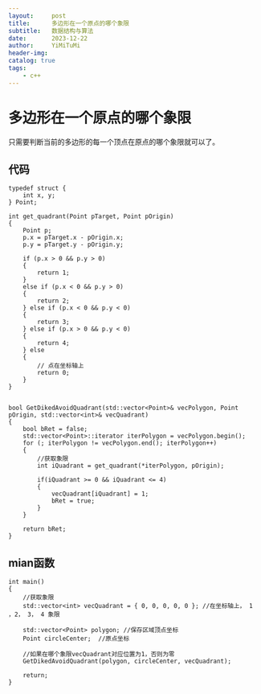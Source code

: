 ```yaml
---
layout:     post
title:      多边形在一个原点的哪个象限
subtitle:   数据结构与算法
date:       2023-12-22
author:     YiMiTuMi
header-img: 
catalog: true
tags:
    - c++
---
```


# 多边形在一个原点的哪个象限

只需要判断当前的多边形的每一个顶点在原点的哪个象限就可以了。

## 代码
	
	typedef struct {
		int x, y;
	} Point;

	int get_quadrant(Point pTarget, Point pOrigin) 
	{
	    Point p;
	    p.x = pTarget.x - pOrigin.x;
	    p.y = pTarget.y - pOrigin.y;
	
	    if (p.x > 0 && p.y > 0) 
	    {
	        return 1;
	    } 
	    else if (p.x < 0 && p.y > 0) 
	    {
	        return 2;
	    } else if (p.x < 0 && p.y < 0) 
	    {
	        return 3;
	    } else if (p.x > 0 && p.y < 0) 
	    {
	        return 4;
	    } else 
	    {
	        // 点在坐标轴上
	        return 0;
	    }
	}


	bool GetDikedAvoidQuadrant(std::vector<Point>& vecPolygon, Point pOrigin, std::vector<int>& vecQuadrant)
	{
	    bool bRet = false;
	    std::vector<Point>::iterator iterPolygon = vecPolygon.begin();
	    for (; iterPolygon != vecPolygon.end(); iterPolygon++)
	    {
	        //获取象限
	        int iQuadrant = get_quadrant(*iterPolygon, pOrigin);
	
	        if(iQuadrant >= 0 && iQuadrant <= 4)
	        {
	            vecQuadrant[iQuadrant] = 1;
	            bRet = true;
	        }
	    }
	
	    return bRet;
	}


## mian函数

	int main()
	{
		//获取象限
		std::vector<int> vecQuadrant = { 0, 0, 0, 0, 0 }; //在坐标轴上， 1 ，2， 3， 4 象限
	
		std::vector<Point> polygon; //保存区域顶点坐标	
		Point circleCenter;  //原点坐标
		
		//如果在哪个象限vecQuadrant对应位置为1，否则为零
		GetDikedAvoidQuadrant(polygon, circleCenter, vecQuadrant); 
	
		return;
	}